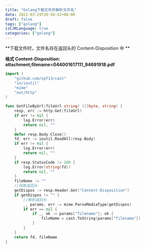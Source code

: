 ```yaml
---
title: "Golang下载文件并解析文件名"
date: 2022-03-29T10:50:52+08:00
draft: false
tags: ["golang"]
isCJKLanguage: true
categories: ["golang"]
---
```


**下载文件时，文件名存在返回头的 Content-Disposition 中 **

**格式 Content-Disposition: attachment;filename=044001617111_94691918.pdf**

```go
import (
	"github.com/spf13/cast"
	"io/ioutil"
	"mime"
	"net/http"
)

func GetFileByUrl(fileUrl string) ([]byte, string) {
	resp, err := http.Get(fileUrl)
	if err != nil {
		log.Error(err)
		return nil, ""
	}
	defer resp.Body.Close()
	fd, err := ioutil.ReadAll(resp.Body)
	if err != nil {
		log.Error(err)
		return nil, ""
	}
	if resp.StatusCode != 200 {
		log.Error(string(fd))
		return nil, ""
	}
	fileName := ""
    //获取返回头
	getDispos := resp.Header.Get("Content-Disposition")
	if getDispos != "" {
        //解析返回头
		_, params, err := mime.ParseMediaType(getDispos)
		if err == nil {
			if _, ok := params["filename"]; ok {
				fileName = cast.ToString(params["filename"])
			}
		}
	}
	return fd, fileName
}

```



